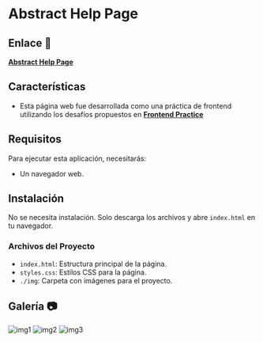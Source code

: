 #  Abstract Help Page
## Enlace 🔗

[**Abstract Help Page**](https://juanbautistamalina.github.io/abstract-help-page/)


## Características
- Esta página web fue desarrollada como una práctica de frontend utilizando los desafíos propuestos en [**Frontend Practice**](https://www.frontendpractice.com/projects/abstract)


## Requisitos

Para ejecutar esta aplicación, necesitarás:

- Un navegador web.

## Instalación

No se necesita instalación. Solo descarga los archivos y abre `index.html` en tu navegador.

### Archivos del Proyecto

- `index.html`: Estructura principal de la página.
- `styles.css`: Estilos CSS para la página.
- `./img`: Carpeta con imágenes para el proyecto.


## Galería 📷
![img1](https://github.com/user-attachments/assets/9251a625-fe71-402d-950d-093d93747a3a)
![img2](https://github.com/user-attachments/assets/7791fcd6-1f60-48b4-8830-3b717aa882e5)
![img3](https://github.com/user-attachments/assets/d20d79fd-e5d0-4b3a-89c9-417791925018)






